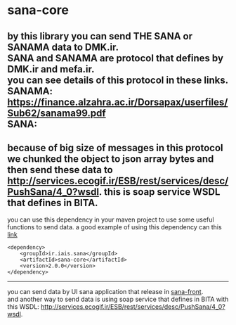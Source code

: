 # sana-core
by this library you can send THE SANA or SANAMA data to DMK.ir.  
SANA and SANAMA are protocol that defines by DMK.ir and mefa.ir.  
you can see details of this protocol in these links.  
SANAMA: https://finance.alzahra.ac.ir/Dorsapax/userfiles/Sub62/sanama99.pdf  
SANA:  
------------------------------------------------------------------------------------
because of big size of messages in this protocol we chunked the object to json
 array bytes and then send these data to http://services.ecogif.ir/ESB/rest/services/desc/PushSana/4_0?wsdl.
 this is soap service WSDL that defines in BITA.  
------------------------------------------------------------------------------------
you can use this dependency in your maven project to use some useful functions to send
 data. a good example of using this dependency can this
  [link](https://github.com/MKdir98/sana-front/blob/395b4626d6146fc7a487bb1aff354fb4e9f6521e/src/main/java/ir/iais/sana/controller/AbstractDataController.java#L49)
```
<dependency>
    <groupId>ir.iais.sana</groupId>
    <artifactId>sana-core</artifactId>
    <version>2.0.0</version>
</dependency>
```
------------------------------------------------------------------------------------
you can send data by UI sana application that release in [sana-front](https://github.com/MKdir98/sana-front).  
and another way to send data is using soap service that defines in BITA with this WSDL: http://services.ecogif.ir/ESB/rest/services/desc/PushSana/4_0?wsdl.